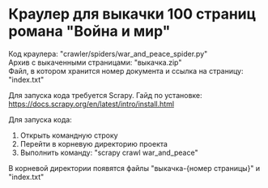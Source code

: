 # Краулер для выкачки 100 страниц романа "Война и мир"  
Код краулера: "crawler/spiders/war_and_peace_spider.py"  
Архив с выкаченными страницами: "выкачка.zip"  
Файл, в котором хранится номер документа и ссылка на страницу: "index.txt"  
  
Для запуска кода требуется Scrapy. Гайд по установке: https://docs.scrapy.org/en/latest/intro/install.html  
  
Для запуска кода:  
1. Открыть командную строку  
2. Перейти в корневую директорию проекта  
3. Выполнить команду: "scrapy crawl war_and_peace"  
  
В корневой директории появятся файлы "выкачка-{номер страницы}" и "index.txt"  
